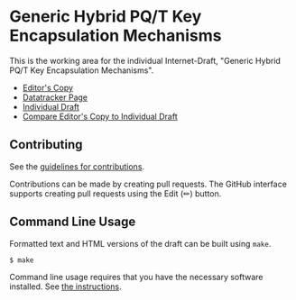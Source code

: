 # Generic Hybrid PQ/T Key Encapsulation Mechanisms

This is the working area for the individual Internet-Draft, "Generic Hybrid PQ/T Key Encapsulation Mechanisms".

* [Editor's Copy](https://cfrg.github.io/draft-irtf-cfrg-generic-hybrid-kems/#go.draft-irtf-cfrg-generic-hybrid-kems.html)
* [Datatracker Page](https://datatracker.ietf.org/doc/draft-irtf-cfrg-generic-hybrid-kems)
* [Individual Draft](https://datatracker.ietf.org/doc/html/draft-irtf-cfrg-generic-hybrid-kems)
* [Compare Editor's Copy to Individual Draft](https://cfrg.github.io/draft-irtf-cfrg-generic-hybrid-kems/#go.draft-irtf-cfrg-generic-hybrid-kems.diff)


## Contributing

See the
[guidelines for contributions](https://github.com/cfrg/draft-irtf-cfrg-generic-hybrid-kems/blob/main/CONTRIBUTING.md).

Contributions can be made by creating pull requests.
The GitHub interface supports creating pull requests using the Edit (✏) button.


## Command Line Usage

Formatted text and HTML versions of the draft can be built using `make`.

```sh
$ make
```

Command line usage requires that you have the necessary software installed.  See
[the instructions](https://github.com/martinthomson/i-d-template/blob/main/doc/SETUP.md).
